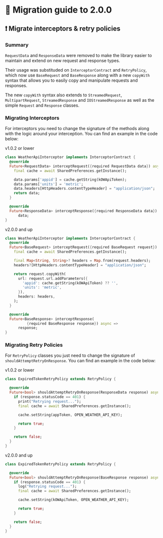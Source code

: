 # 🚀 Migration guide to 2.0.0

## ❗️ Migrate interceptors & retry policies

### Summary

`RequestData` and `ResponseData` were removed to make the library easier to maintain and extend on new request and response types.

Their usage was substituded on `InterceptorContract` and `RetryPolicy`, which now use `BaseRequest` and `BaseResponse` along with a new `copyWith` syntax that allows you to easily copy and manipulate requests and responses.

The new `copyWith` syntax also extends to `StreamedRequest`, `MultipartRequest`, `StreamedResponse` and `IOStreamedResponse` as well as the simple `Request` and `Response` classes.

### Migrating Interceptors

For interceptors you need to change the signature of the methods along with the logic around your interception. You can find an example in the code below:

v1.0.2 or lower

```dart
class WeatherApiInterceptor implements InterceptorContract {
  @override
  Future<RequestData> interceptRequest({required RequestData data}) async {
    final cache = await SharedPreferences.getInstance();

    data.params['appid'] = cache.getString(kOWApiToken);
    data.params['units'] = 'metric';
    data.headers[HttpHeaders.contentTypeHeader] = "application/json";
    return data;
  }

  @override
  Future<ResponseData> interceptResponse({required ResponseData data}) async =>
      data;
}
```

v2.0.0 and up

```dart
class WeatherApiInterceptor implements InterceptorContract {
  @override
  Future<BaseRequest> interceptRequest({required BaseRequest request}) async {
    final cache = await SharedPreferences.getInstance();

    final Map<String, String>? headers = Map.from(request.headers);
    headers?[HttpHeaders.contentTypeHeader] = "application/json";

    return request.copyWith(
      url: request.url.addParameters({
        'appid': cache.getString(kOWApiToken) ?? '',
        'units': 'metric',
      }),
      headers: headers,
    );
  }

  @override
  Future<BaseResponse> interceptResponse(
          {required BaseResponse response}) async =>
      response;
}
```

### Migrating Retry Policies

For `RetryPolicy` classes you just need to change the signature of `shouldAttemptRetryOnResponse`. You can find an example in the code below:

v1.0.2 or lower

```dart
class ExpiredTokenRetryPolicy extends RetryPolicy {

  @override
  Future<bool> shouldAttemptRetryOnResponse(ResponseData response) async {
    if (response.statusCode == 401) {
      print("Retrying request...");
      final cache = await SharedPreferences.getInstance();

      cache.setString(appToken, OPEN_WEATHER_API_KEY);

      return true;
    }

    return false;
  }
}
```

v2.0.0 and up

```dart
class ExpiredTokenRetryPolicy extends RetryPolicy {

  @override
  Future<bool> shouldAttemptRetryOnResponse(BaseResponse response) async {
    if (response.statusCode == 401) {
      log("Retrying request...");
      final cache = await SharedPreferences.getInstance();

      cache.setString(kOWApiToken, OPEN_WEATHER_API_KEY);

      return true;
    }

    return false;
  }
}
```
